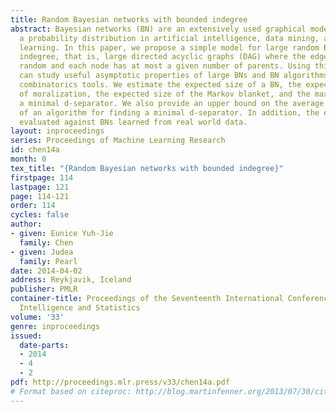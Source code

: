 ```yaml
---
title: Random Bayesian networks with bounded indegree
abstract: Bayesian networks (BN) are an extensively used graphical model for representing
  a probability distribution in artificial intelligence, data mining, and machine
  learning. In this paper, we propose a simple model for large random BNs with bounded
  indegree, that is, large directed acyclic graphs (DAG) where the edges appear at
  random and each node has at most a given number of parents. Using this model, we
  can study useful asymptotic properties of large BNs and BN algorithms with basic
  combinatorics tools. We estimate the expected size of a BN, the expected size increase
  of moralization, the expected size of the Markov blanket, and the maximum size of
  a minimal d-separator. We also provide an upper bound on the average time complexity
  of an algorithm for finding a minimal d-separator. In addition, the estimates are
  evaluated against BNs learned from real world data.
layout: inproceedings
series: Proceedings of Machine Learning Research
id: chen14a
month: 0
tex_title: "{Random Bayesian networks with bounded indegree}"
firstpage: 114
lastpage: 121
page: 114-121
order: 114
cycles: false
author:
- given: Eunice Yuh-Jie
  family: Chen
- given: Judea
  family: Pearl
date: 2014-04-02
address: Reykjavik, Iceland
publisher: PMLR
container-title: Proceedings of the Seventeenth International Conference on Artificial
  Intelligence and Statistics
volume: '33'
genre: inproceedings
issued:
  date-parts:
  - 2014
  - 4
  - 2
pdf: http://proceedings.mlr.press/v33/chen14a.pdf
# Format based on citeproc: http://blog.martinfenner.org/2013/07/30/citeproc-yaml-for-bibliographies/
---
```

